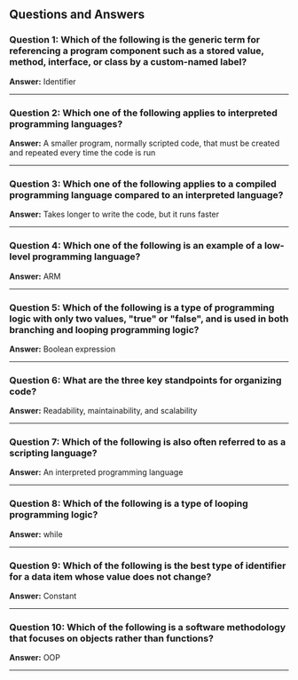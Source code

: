 ## Questions and Answers

### Question 1: Which of the following is the generic term for referencing a program component such as a stored value, method, interface, or class by a custom-named label?
**Answer:** Identifier

---

### Question 2: Which one of the following applies to interpreted programming languages?
**Answer:** A smaller program, normally scripted code, that must be created and repeated every time the code is run

---

### Question 3: Which one of the following applies to a compiled programming language compared to an interpreted language?
**Answer:** Takes longer to write the code, but it runs faster

---

### Question 4: Which one of the following is an example of a low-level programming language?
**Answer:** ARM

---

### Question 5: Which of the following is a type of programming logic with only two values, "true" or "false", and is used in both branching and looping programming logic?
**Answer:** Boolean expression

---

### Question 6: What are the three key standpoints for organizing code?
**Answer:** Readability, maintainability, and scalability

---

### Question 7: Which of the following is also often referred to as a scripting language?
**Answer:** An interpreted programming language

---

### Question 8: Which of the following is a type of looping programming logic?
**Answer:** while

---

### Question 9: Which of the following is the best type of identifier for a data item whose value does not change?
**Answer:** Constant

---

### Question 10: Which of the following is a software methodology that focuses on objects rather than functions?
**Answer:** OOP

---
